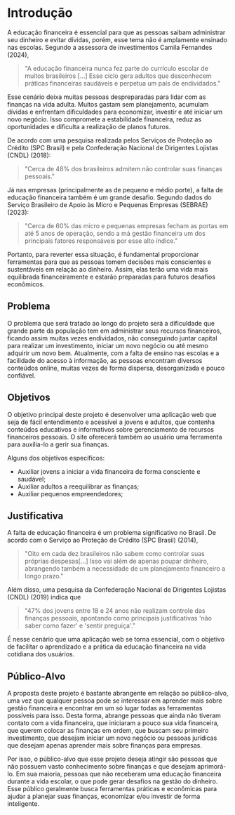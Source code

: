 # Introdução

A educação financeira é essencial para que as pessoas saibam administrar seu dinheiro e evitar dívidas, porém, esse tema não é amplamente ensinado nas escolas. Segundo a assessora de investimentos Camila Fernandes (2024),

> "A educação financeira nunca fez parte do currículo escolar de muitos brasileiros [...] Esse ciclo gera adultos que desconhecem práticas financeiras saudáveis e perpetua um país de endividados."

Esse cenário deixa muitas pessoas despreparadas para lidar com as finanças na vida adulta. Muitos gastam sem planejamento, acumulam dívidas e enfrentam dificuldades para economizar, investir e até iniciar um novo negócio. Isso compromete a estabilidade financeira, reduz as oportunidades e dificulta a realização de planos futuros.

De acordo com uma pesquisa realizada pelos Serviços de Proteção ao Crédito (SPC Brasil) e pela Confederação Nacional de Dirigentes Lojistas (CNDL) (2018):

> "Cerca de 48% dos brasileiros admitem não controlar suas finanças pessoais."

Já nas empresas (principalmente as de pequeno e médio porte), a falta de educação financeira também é um grande desafio. Segundo dados do Serviço Brasileiro de Apoio às Micro e Pequenas Empresas (SEBRAE) (2023):

> "Cerca de 60% das micro e pequenas empresas fecham as portas em até 5 anos de operação, sendo a má gestão financeira um dos principais fatores responsáveis por esse alto índice."

Portanto, para reverter essa situação, é fundamental proporcionar ferramentas para que as pessoas tomem decisões mais conscientes e sustentáveis em relação ao dinheiro. Assim, elas terão uma vida mais equilibrada financeiramente e estarão preparadas para futuros desafios econômicos.


## Problema
O problema que será tratado ao longo do projeto será a dificuldade que grande parte da população tem em administrar seus recursos financeiros, ficando assim muitas vezes endividados, não conseguindo juntar capital para realizar um investimento, iniciar um novo negócio ou até mesmo adquirir um novo bem. Atualmente, com a falta de ensino nas escolas e a facilidade do acesso à informação, as pessoas encontram diversos conteúdos online, muitas vezes de forma dispersa, desorganizada e pouco confiável. 


## Objetivos

O objetivo principal deste projeto é desenvolver uma aplicação web que seja de fácil entendimento e acessível a jovens e adultos, que contenha conteúdos educativos e informativos sobre gerenciamento de recursos financeiros pessoais. O site oferecerá também ao usuário uma ferramenta para auxilia-lo a gerir sua finanças. 

Alguns dos objetivos específicos:    

- Auxiliar jovens a iniciar a vida financeira de forma consciente e saudável;    
- Auxiliar adultos a reequilibrar as finanças;    
- Auxiliar pequenos empreendedores;


## Justificativa

A falta de educação financeira é um problema significativo no Brasil. De acordo com o Serviço ao Proteção de Crédito (SPC Brasil) (2014),  

> "Oito em cada dez brasileiros não sabem como controlar suas próprias despesas[...] Isso vai além de apenas poupar dinheiro, abrangendo também a necessidade de um planejamento financeiro a longo prazo."  

Além disso, uma pesquisa da Confederação Nacional de Dirigentes Lojistas (CNDL) (2019) indica que  

> "47% dos jovens entre 18 e 24 anos não realizam controle das finanças pessoais, apontando como principais justificativas 'não saber como fazer' e 'sentir preguiça'."  

É nesse cenário que uma aplicação web se torna essencial, com o objetivo de facilitar o aprendizado e a prática da educação financeira na vida cotidiana dos usuários.


## Público-Alvo

A proposta deste projeto é bastante abrangente em relação ao público-alvo, uma vez que qualquer pessoa pode se interessar em aprender mais sobre gestão financeira e encontrar em um só lugar todas as ferramentas possíveis para isso. Desta forma, abrange pessoas que ainda não tiveram contato com a vida financeira, que iniciaram a pouco sua vida financeira, que querem colocar as finanças em ordem, que buscam seu primeiro investimento, que desejam iniciar um novo negócio ou pessoas jurídicas que desejam apenas aprender mais sobre finanças para empresas.  

Por isso, o público-alvo que esse projeto deseja atingir são pessoas que não possuem vasto conhecimento sobre finanças e que desejam aprimorá-lo. Em sua maioria, pessoas que não receberam uma educação financeira durante a vida escolar, o que pode gerar desafios na gestão do dinheiro. Esse público geralmente busca ferramentas práticas e econômicas para ajudar a planejar suas finanças, economizar e/ou investir de forma inteligente.


